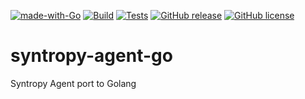 [![made-with-Go](https://img.shields.io/badge/Made%20with-Go-1f425f.svg)](http://golang.org)
[![Build](https://github.com/SyntropyNet/syntropy-agent-go/actions/workflows/build.yml/badge.svg)](https://github.com/SyntropyNet/syntropy-agent-go/actions/workflows/build.yml)
[![Tests](https://github.com/SyntropyNet/syntropy-agent-go/actions/workflows/test.yml/badge.svg)](https://github.com/SyntropyNet/syntropy-agent-go/actions/workflows/test.yml)
[![GitHub release](https://img.shields.io/github/release/SyntropyNet/syntropy-agent-go.svg)](https://GitHub.com/SyntropyNet/syntropy-agent-go/releases/)
[![GitHub license](https://img.shields.io/github/license/SyntropyNet/syntropy-agent-go.svg)](https://github.com/SyntropyNet/syntropy-agent-go/blob/master/LICENSE)

# syntropy-agent-go
Syntropy Agent port to Golang
